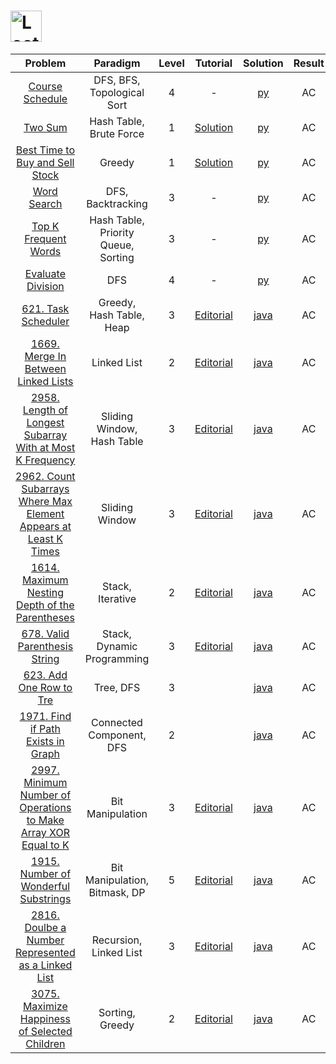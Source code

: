 # [<img align="center" height="50" src="https://assets.leetcode.com/static_assets/public/webpack_bundles/images/logo-dark.e99485d9b.svg" alt="LeetCode Home">](https://leetcode.com/)

|                                                                            Problem                                                                            |              Paradigm               | Level |                                                    Tutorial                                                     |                                    Solution                                    | Result |
| :-----------------------------------------------------------------------------------------------------------------------------------------------------------: | :---------------------------------: | :---: | :-------------------------------------------------------------------------------------------------------------: | :----------------------------------------------------------------------------: | :----: |
|                                               [Course Schedule](https://leetcode.com/problems/course-schedule/)                                               |     DFS, BFS, Topological Sort      |   4   |                                                        -                                                        |                           [py](./Course_Schedule.py)                           |   AC   |
|                                                       [Two Sum](https://leetcode.com/problems/two-sum/)                                                       |       Hash Table, Brute Force       |   1   |                           [Solution](https://leetcode.com/problems/two-sum/solution/)                           |                               [py](./Two_Sum.py)                               |   AC   |
|                               [Best Time to Buy and Sell Stock](https://leetcode.com/problems/best-time-to-buy-and-sell-stock/)                               |               Greedy                |   1   |               [Solution](https://leetcode.com/problems/best-time-to-buy-and-sell-stock/solution/)               |                   [py](./Best_Time_to_Buy_and_Sell_Stock.py)                   |   AC   |
|                                                   [Word Search](https://leetcode.com/problems/word-search/)                                                   |          DFS, Backtracking          |   3   |                                                        -                                                        |                             [py](./Word_Search.py)                             |   AC   |
|                                          [Top K Frequent Words](https://leetcode.com/problems/top-k-frequent-words/)                                          | Hash Table, Priority Queue, Sorting |   3   |                                                        -                                                        |                        [py](./Top_K_Frequent_Words.py)                         |   AC   |
|                                             [Evaluate Division](https://leetcode.com/problems/evaluate-division/)                                             |                 DFS                 |   4   |                                                        -                                                        |                          [py](./Evaluate_Division.py)                          |   AC   |
|                                             [621. Task Scheduler](https://leetcode.com/problems/task-scheduler/)                                              |      Greedy, Hash Table, Heap       |   3   |                      [Editorial](https://leetcode.com/problems/task-scheduler/editorial/)                       |                       [java](./621_Task_Scheduler.java)                        |   AC   |
|                              [1669. Merge In Between Linked Lists](https://leetcode.com/problems/merge-in-between-linked-lists/)                              |             Linked List             |   2   |               [Editorial](https://leetcode.com/problems/merge-in-between-linked-lists/editorial/)               |               [java](./1669_Merge_in_Between_Linked_Lists.java)                |   AC   |
|        [2958. Length of Longest Subarray With at Most K Frequency](https://leetcode.com/problems/length-of-longest-subarray-with-at-most-k-frequency/)        |     Sliding Window, Hash Table      |   3   |    [Editorial](https://leetcode.com/problems/length-of-longest-subarray-with-at-most-k-frequency/editorial)     |    [java](./2958_Length_of_Longest_Subarray_With_at_Most_K_Frequency.java)     |   AC   |
| [2962. Count Subarrays Where Max Element Appears at Least K Times](https://leetcode.com/problems/count-subarrays-where-max-element-appears-at-least-k-times/) |           Sliding Window            |   3   | [Editorial](https://leetcode.com/problems/count-subarrays-where-max-element-appears-at-least-k-times/editorial) | [java](./2962_Count_Subarrays_Where_Max_Element_Appears_at_Least_K_Times.java) |   AC   |
|                   [1614. Maximum Nesting Depth of the Parentheses](https://leetcode.com/problems/maximum-nesting-depth-of-the-parentheses/)                   |          Stack, Iterative           |   2   |         [Editorial](https://leetcode.com/problems/maximum-nesting-depth-of-the-parentheses/editorial/)          |          [java](./1614_Maximum_Nesting_Depth_of_the_Parentheses.java)          |   AC   |
|                                   [678. Valid Parenthesis String](https://leetcode.com/problems/valid-parenthesis-string/)                                    |     Stack, Dynamic Programming      |   3   |                 [Editorial](https://leetcode.com/problems/valid-parenthesis-string/editorial/)                  |                  [java](./678_Valid_Parenthesis_String.java)                   |   AC   |
|                                         [623. Add One Row to Tre](https://leetcode.com/problems/add-one-row-to-tree/)                                         |              Tree, DFS              |   3   |                                                                                                                 |                     [java](./623_Add_One_Row_to_Tree.java)                     |   AC   |
|                               [1971. Find if Path Exists in Graph](https://leetcode.com/problems/find-if-path-exists-in-graph/)                               |      Connected Component, DFS       |   2   |                                                                                                                 |                [java](./1971_Find_if_Path_Exists_in_Graph.java)                |   AC   |
|  [2997. Minimum Number of Operations to Make Array XOR Equal to K](https://leetcode.com/problems/minimum-number-of-operations-to-make-array-xor-equal-to-k/)  |          Bit Manipulation           |   3   | [Editorial](https://leetcode.com/problems/minimum-number-of-operations-to-make-array-xor-equal-to-k/editorial/) | [java](./2997_Minimum_Number_of_Operations_to_Make_Array_XOR_Equal_to_K.java)  |   AC   |
|                             [1915. Number of Wonderful Substrings](https://leetcode.com/problems/number-of-wonderful-substrings/)                             |    Bit Manipulation, Bitmask, DP    |   5   |              [Editorial](https://leetcode.com/problems/number-of-wonderful-substrings/editorial/)               |               [java](./1915_Number_of_Wonderful_Substrings.java)               |   AC   |
|               [2816. Doulbe a Number Represented as a Linked List](https://leetcode.com/problems/double-a-number-represented-as-a-linked-list/)               |       Recursion, Linked List        |   3   |       [Editorial](https://leetcode.com/problems/double-a-number-represented-as-a-linked-list/editorial/)        |        [java](./2816_Double_a_Number_Represented_as_a_Linked_List.java)        |   AC   |
|                    [3075. Maximize Happiness of Selected Children](https://leetcode.com/problems/maximize-happiness-of-selected-children/)                    |           Sorting, Greedy           |   2   |          [Editorial](https://leetcode.com/problems/maximize-happiness-of-selected-children/editorial/)          |          [java](./3075_Maximize_Happiness_of_Selected_Children.java)           |   AC   |
